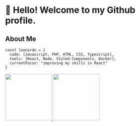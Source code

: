 # 👋 Hello! Welcome to my Github profile.

## About Me

```
const leonardo = {
  code: [Javascript, PHP, HTML, CSS, Typescript],
  tools: [React, Node, Styled-Components, Docker],
  currentFocus: "improving my skills in React"
}
```



<div>
  <a href="https://github.com/leonard0sena">
  <img height="150em" src="https://github-readme-stats.vercel.app/api/top-langs/?username=leonard0sena&layout=compact&langs_count=7&theme=dracula"/>
  <img height="150em" src="https://github-readme-stats.vercel.app/api?username=leonard0sena&show_icons=true&theme=dracula&include_all_commits=true&count_private=true"/>
</div>
